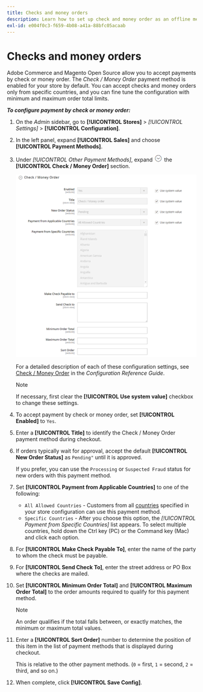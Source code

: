 ```yaml
---
title: Checks and money orders
description: Learn how to set up check and money order as an offline method of payment on your store.
exl-id: e004f0c3-f659-4b08-a41a-88bfc05acaab
---
```

# Checks and money orders

Adobe Commerce and Magento Open Source allow you to accept payments by check or money order. The _Check / Money Order_ payment method is enabled for your store by default. You can accept checks and money orders only from specific countries, and you can fine tune the configuration with minimum and maximum order total limits.

**_To configure payment by check or money order:_**

1. On the _Admin_ sidebar, go to **[!UICONTROL Stores]** > _[!UICONTROL Settings]_ > **[!UICONTROL Configuration]**.

1. In the left panel, expand **[!UICONTROL Sales]** and choose **[!UICONTROL Payment Methods]**.

1. Under _[!UICONTROL Other Payment Methods]_, expand ![Expansion selector](../assets/icon-display-expand.png) the **[!UICONTROL Check / Money Order]** section.

   ![Check / Money Order](../configuration-reference/sales/assets/payment-methods-check-money-order.png)<!-- zoom -->

   For a detailed description of each of these configuration settings, see [Check / Money Order](https://docs.magento.com/user-guide/configuration/sales/payment-methods.html#check--money-order) in the _Configuration Reference Guide_.

   >[!NOTE]
   >
   >If necessary, first clear the **[!UICONTROL Use system value]** checkbox to change these settings.

1. To accept payment by check or money order, set **[!UICONTROL Enabled]** to `Yes`.

1. Enter a **[!UICONTROL Title]** to identify the Check / Money Order payment method during checkout.

1. If orders typically wait for approval, accept the default **[!UICONTROL New Order Status]** as `Pending"` until it is approved.

   If you prefer, you can use the `Processing` or `Suspected Fraud` status for new orders with this payment method.

1. Set **[!UICONTROL Payment from Applicable Countries]** to one of the following:

   - `All Allowed Countries` - Customers from all [countries](../getting-started/store-details.md#country-options) specified in your store configuration can use this payment method.
   - `Specific Countries` - After you choose this option, the _[!UICONTROL Payment from Specific Countries]_ list appears. To select multiple countries, hold down the Ctrl key (PC) or the Command key (Mac) and click each option.

1. For **[!UICONTROL Make Check Payable To]**, enter the name of the party to whom the check must be payable.

1. For **[!UICONTROL Send Check To]**, enter the street address or PO Box where the checks are mailed.

1. Set **[!UICONTROL Minimum Order Total]** and **[!UICONTROL Maximum Order Total]** to the order amounts required to qualify for this payment method.

   >[!NOTE]
   >
   >An order qualifies if the total falls between, or exactly matches, the minimum or maximum total values.

1. Enter a **[!UICONTROL Sort Order]** number to determine the position of this item in the list of payment methods that is displayed during checkout.

   This is relative to the other payment methods. (`0` = first, `1` = second, `2` = third, and so on.)

1. When complete, click **[!UICONTROL Save Config]**.
